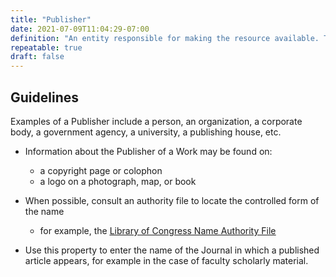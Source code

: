 ```yaml
---
title: "Publisher"
date: 2021-07-09T11:04:29-07:00
definition: "An entity responsible for making the resource available. The publisher of the original work."
repeatable: true
draft: false
---
```


## Guidelines

Examples of a Publisher include a person, an organization, a corporate body, a government agency, a university, a publishing house, etc.

- Information about the Publisher of a Work may be found on:
  - a copyright page or colophon
  - a logo on a photograph, map, or book

- When possible, consult an authority file to locate the controlled form of the name
  - for example, the <u>[Library of Congress Name Authority File](https://authorities.loc.gov/)</u>

- Use this property to enter the name of the Journal in which a published article appears, for example in the case of faculty scholarly material.
